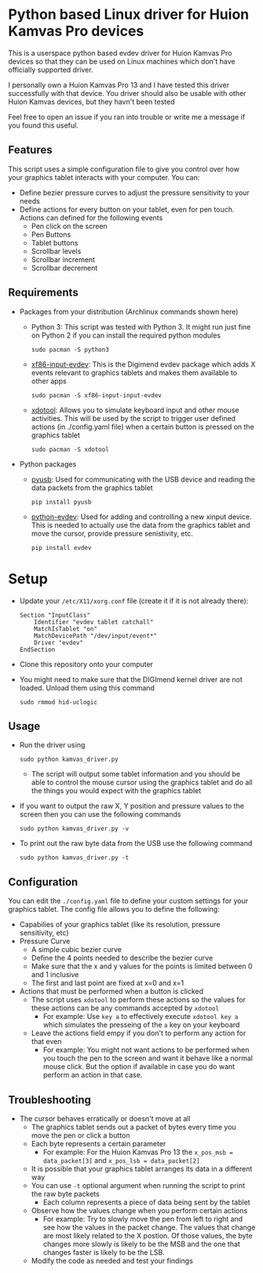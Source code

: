 # Python based Linux driver for Huion Kamvas Pro devices

This is a userspace python based evdev driver for Huion Kamvas Pro devices so that they can be used on Linux machines which don't have officially supported driver.

I personally own a Huion Kamvas Pro 13 and I have tested this driver successfully with that device. You driver should also be usable with other Huion Kamvas devices, but they havn't been tested

Feel free to open an issue if you ran into trouble or write me a message if you found this useful. 

## Features

This script uses a simple configuration file to give you control over how your graphics tablet interacts with your computer. You can:
- Define bezier pressure curves to adjust the pressure sensitivity to your needs
- Define actions for every button on your tablet, even for pen touch. Actions can defined for the following events
    - Pen click on the screen
    - Pen Buttons
    - Tablet buttons
    - Scrollbar levels
    - Scrollbar increment
    - Scrollbar decrement

## Requirements

- Packages from your distribution (Archlinux commands shown here)
    - Python 3: This script was tested with Python 3. It might run just fine on Python 2 if you can install the required python modules

        ```
        sudo pacman -S python3
        ```
    - [xf86-input-evdev](https://digimend.github.io/support/howto/drivers/evdev/): This is the Digimend evdev package which adds X events relevant to graphics tablets and makes them available to other apps
        
        ```
        sudo pacman -S xf86-input-input-evdev
        ```
    - [xdotool](https://www.semicomplete.com/projects/xdotool/): Allows you to simulate keyboard input and other mouse activities. This will be used by the script to trigger user defined actions (in ./config.yaml file) when a certain button is pressed on the graphics tablet
        
        ```
        sudo pacman -S xdotool
        ```
- Python packages
    - [pyusb](https://walac.github.io/pyusb/): Used for communicating with the USB device and reading the data packets from the graphics tablet
    
        ```
        pip install pyusb
        ```
    - [python-evdev](https://github.com/gvalkov/python-evdev): Used for adding and controlling a new xinput device. This is needed to actually use the data from the graphics tablet and move the cursor, provide pressure senistivity, etc.
        
        ```
        pip install evdev
        ```

# Setup

- Update your `/etc/X11/xorg.conf` file (create it if it is not already there):

    ```
    Section "InputClass"
        Identifier "evdev tablet catchall"
        MatchIsTablet "on"
        MatchDevicePath "/dev/input/event*"
        Driver "evdev"
    EndSection
    ```

- Clone this repository onto your computer
- You might need to make sure that the DIGImend kernel driver are not loaded. Unload them using this command

    ```
    sudo rmmod hid-uclogic
    ```

## Usage

- Run the driver using

    ```
    sudo python kamvas_driver.py
    ```

    - The script will output some tablet information and you should be able to control the mouse cursor using the graphics tablet and do all the things you would expect with the graphics tablet
- If you want to output the raw X, Y position and pressure values to the screen then you can use the following commands

    ```
    sudo python kamvas_driver.py -v
    ```
- To print out the raw byte data from the USB use the following command
    
    ```
    sudo python kamvas_driver.py -t
    ```

## Configuration

You can edit the `./config.yaml` file to define your custom settings for your graphics tablet. The config file allows you to define the following:
- Capabilies of your graphics tablet (like its resolution, pressure sensitivity, etc)
- Pressure Curve 
    - A simple cubic bezier curve
    - Define the 4 points needed to describe the bezier curve
    - Make sure that the x and y values for the points is limited between 0 and 1 inclusive
    - The first and last point are fixed at x=0 and x=1
- Actions that must be performed when a button is clicked
    - The script uses `xdotool` to perform these actions so the values for these actions can be any commands accepted by `xdotool`
        - For example: Use `key a` to effectively execute `xdotool key a` which simulates the presseing of the `a` key on your keyboard
    - Leave the actions field empy if you don't to perform any action for that even
        - For example: You might not want actions to be performed when you touch the pen to the screen and want it behave like a normal mouse click. But the option if available in case you do want perform an action in that case.

## Troubleshooting

- The cursor behaves erratically or doesn't move at all
    - The graphics tablet sends out a packet of bytes every time you move the pen or click a button
    - Each byte represents a certain parameter
        - For example: For the Huion Kamvas Pro 13 the `x_pos_msb = data_packet[3]` and `x_pos_lsb = data_packet[2]`
    - It is possible that your graphics tablet arranges its data in a different way
    - You can use `-t` optional argument when running the script to print the raw byte packets
        - Each column represents a piece of data being sent by the tablet 
    - Observe how the values change when you perform certain actions
        - For example: Try to slowly move the pen from left to right and see how the values in the packet change. The values that change are most likely related to the X postion. Of those values, the byte changes more slowly is likely to be the MSB and the one that changes faster is likely to be the LSB.
    - Modify the code as needed and test your findings
